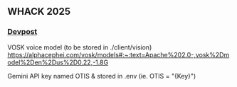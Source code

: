## WHACK 2025

### [Devpost](https://devpost.com/software/cheait)

VOSK voice model (to be stored in ./client/vision)
https://alphacephei.com/vosk/models#:~:text=Apache%202.0-,vosk%2Dmodel%2Den%2Dus%2D0.22,-1.8G

Gemini API key named OTIS & stored in .env
(ie. OTIS = "{Key}")